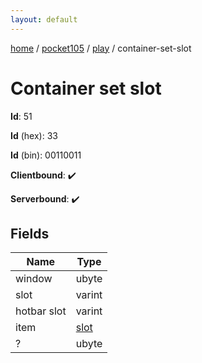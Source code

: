 ```yaml
---
layout: default
---
```


[home](/)  /  [pocket105](/protocol/pocket105)  /  [play](/protocol/pocket105/play)  /  container-set-slot

# Container set slot

**Id**: 51

**Id** (hex): 33

**Id** (bin): 00110011

**Clientbound**: ✔️

**Serverbound**: ✔️

## Fields

Name | Type
---|---
window | ubyte
slot | varint
hotbar slot | varint
item | [slot](/protocol/pocket105/types/slot)
? | ubyte

